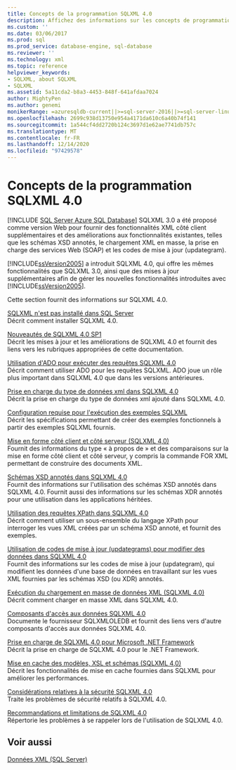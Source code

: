 ```yaml
---
title: Concepts de la programmation SQLXML 4.0
description: Affichez des informations sur les concepts de programmation utilisés dans SQLXML 4,0.
ms.custom: ''
ms.date: 03/06/2017
ms.prod: sql
ms.prod_service: database-engine, sql-database
ms.reviewer: ''
ms.technology: xml
ms.topic: reference
helpviewer_keywords:
- SQLXML, about SQLXML
- SQLXML
ms.assetid: 5a11cda2-b8a3-4453-848f-641afdaa7024
author: MightyPen
ms.author: genemi
monikerRange: =azuresqldb-current||>=sql-server-2016||>=sql-server-linux-2017||=azuresqldb-mi-current
ms.openlocfilehash: 2699c938d13750e954a4171da610c6a40b74f141
ms.sourcegitcommit: 1a544cf4dd2720b124c3697d1e62ae7741db757c
ms.translationtype: MT
ms.contentlocale: fr-FR
ms.lasthandoff: 12/14/2020
ms.locfileid: "97429578"
---
```

# <a name="sqlxml-40-programming-concepts"></a>Concepts de la programmation SQLXML 4.0
[!INCLUDE [SQL Server Azure SQL Database](../../includes/applies-to-version/sql-asdb.md)]
  SQLXML 3.0 a été proposé comme version Web pour fournir des fonctionnalités XML côté client supplémentaires et des améliorations aux fonctionnalités existantes, telles que les schémas XSD annotés, le chargement XML en masse, la prise en charge des services Web (SOAP) et les codes de mise à jour (updategram).  
  
 [!INCLUDE[ssVersion2005](../../includes/ssversion2005-md.md)] a introduit SQLXML 4.0, qui offre les mêmes fonctionnalités que SQLXML 3.0, ainsi que des mises à jour supplémentaires afin de gérer les nouvelles fonctionnalités introduites avec [!INCLUDE[ssVersion2005](../../includes/ssversion2005-md.md)].  
  
 Cette section fournit des informations sur SQLXML 4.0.  
  
 [SQLXML n'est pas installé dans SQL Server](../../relational-databases/sqlxml/sqlxml-is-not-installed-in-sql-server.md)  
 Décrit comment installer SQLXML 4.0.  
  
 [Nouveautés de SQLXML 4.0 SP1](../../relational-databases/sqlxml/what-s-new-in-sqlxml-4-0-sp1.md)  
 Décrit les mises à jour et les améliorations de SQLXML 4.0 et fournit des liens vers les rubriques appropriées de cette documentation.  
  
 [Utilisation d'ADO pour exécuter des requêtes SQLXML 4.0](../../relational-databases/sqlxml/using-ado-to-execute-sqlxml-4-0-queries.md)  
 Décrit comment utiliser ADO pour les requêtes SQLXML. ADO joue un rôle plus important dans SQLXML 4.0 que dans les versions antérieures.  
  
 [Prise en charge du type de données xml dans SQLXML 4.0](../../relational-databases/sqlxml/xml-data-type-support-in-sqlxml-4-0.md)  
 Décrit la prise en charge du type de données xml ajouté dans SQLXML 4.0.  
  
 [Configuration requise pour l'exécution des exemples SQLXML](../../relational-databases/sqlxml/requirements-for-running-sqlxml-examples.md)  
 Décrit les spécifications permettant de créer des exemples fonctionnels à partir des exemples SQLXML fournis.  
  
 [Mise en forme côté client et côté serveur &#40;SQLXML 4,0&#41;](../../relational-databases/sqlxml/formatting/client-side-and-server-side-formatting-sqlxml-4-0.md)  
 Fournit des informations du type « à propos de » et des comparaisons sur la mise en forme côté client et côté serveur, y compris la commande FOR XML permettant de construire des documents XML.  
  
 [Schémas XSD annotés dans SQLXML 4.0](../../relational-databases/sqlxml/annotated-xsd-schemas/annotated-xsd-schemas-in-sqlxml-4-0.md)  
 Fournit des informations sur l'utilisation des schémas XSD annotés dans SQLXML 4.0. Fournit aussi des informations sur les schémas XDR annotés pour une utilisation dans les applications héritées.  
  
 [Utilisation des requêtes XPath dans SQLXML 4.0](../../relational-databases/sqlxml-annotated-xsd-schemas-xpath-queries/using-xpath-queries-in-sqlxml-4-0.md)  
 Décrit comment utiliser un sous-ensemble du langage XPath pour interroger les vues XML créées par un schéma XSD annoté, et fournit des exemples.  
  
 [Utilisation de codes de mise à jour (updategrams) pour modifier des données dans SQLXML 4.0](../../relational-databases/sqlxml-annotated-xsd-schemas-xpath-queries/updategrams/using-updategrams-to-modify-data-in-sqlxml-4-0.md)  
 Fournit des informations sur les codes de mise à jour (updategram), qui modifient les données d'une base de données en travaillant sur les vues XML fournies par les schémas XSD (ou XDR) annotés.  
  
 [Exécution du chargement en masse de données XML &#40;SQLXML 4.0&#41;](../../relational-databases/sqlxml-annotated-xsd-schemas-xpath-queries/bulk-load-xml/performing-bulk-load-of-xml-data-sqlxml-4-0.md)  
 Décrit comment charger en masse XML dans SQLXML 4.0.  
  
 [Composants d'accès aux données SQLXML 4.0](../../relational-databases/sqlxml-annotated-xsd-schemas-xpath-queries/data-access-components-provider/sqlxml-4-0-data-access-components-sqlxmloledb-provider.md)  
 Documente le fournisseur SQLXMLOLEDB et fournit des liens vers d'autre composants d'accès aux données SQLXML 4.0.  
  
 [Prise en charge de SQLXML 4.0 pour Microsoft .NET Framework](../sqlxml-annotated-xsd-schemas-xpath-queries/net-framework-classes/sqlxml-4-0-net-framework-support-managed-classes.md)  
 Décrit la prise en charge de SQLXML 4.0 pour le .NET Framework.  
  
 [Mise en cache des modèles, XSL et schémas &#40;SQLXML 4,0&#41;](../../relational-databases/sqlxml-annotated-xsd-schemas-xpath-queries/caching-templates-xml-schemas/caching-templates-xsl-and-schemas-sqlxml-4-0.md)  
 Décrit les fonctionnalités de mise en cache fournies dans SQLXML pour améliorer les performances.  
  
 [Considérations relatives à la sécurité SQLXML 4.0](../../relational-databases/sqlxml-annotated-xsd-schemas-xpath-queries/security/sqlxml-4-0-security-considerations.md)  
 Traite les problèmes de sécurité relatifs à SQLXML 4.0.  
  
 [Recommandations et limitations de SQLXML 4.0](../../relational-databases/sqlxml-annotated-xsd-schemas-xpath-queries/guidelines-and-limitations-of-sqlxml-4-0.md)  
 Répertorie les problèmes à se rappeler lors de l'utilisation de SQLXML 4.0.  
  
## <a name="see-also"></a>Voir aussi  
 [Données XML &#40;SQL Server&#41;](../../relational-databases/xml/xml-data-sql-server.md)  
  
